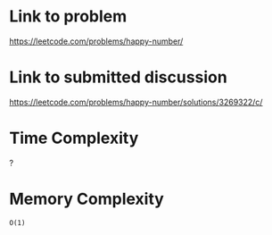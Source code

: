 # Link to problem
https://leetcode.com/problems/happy-number/

# Link to submitted discussion
https://leetcode.com/problems/happy-number/solutions/3269322/c/

# Time Complexity
?

# Memory Complexity
`O(1)`
